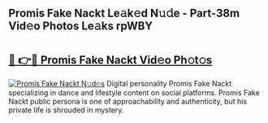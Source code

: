 ## Promis Fake Nackt Le𝚊k𝚎d N𝚞𝚍e - Part-38m Vid𝚎o Photos Le𝚊ks rpWBY

# <h2><a href="http://fb055cd.evod.top/?m=Promis+Fake+Nackt">🔗 👉🔴 Promis Fake Nackt Vid𝚎o Ph𝚘t𝚘s</a></h2>

[![Promis Fake Nackt N𝚞d𝚎s](https://i.imgur.com/8V9OHl7.gif)](http://fb055cd.evod.top/?m=Promis+Fake+Nackt)
Digital personality Promis Fake Nackt specializing in dance and lifestyle content on social platforms. Promis Fake Nackt public persona is one of approachability and authenticity, but his private life is shrouded in mystery. 
